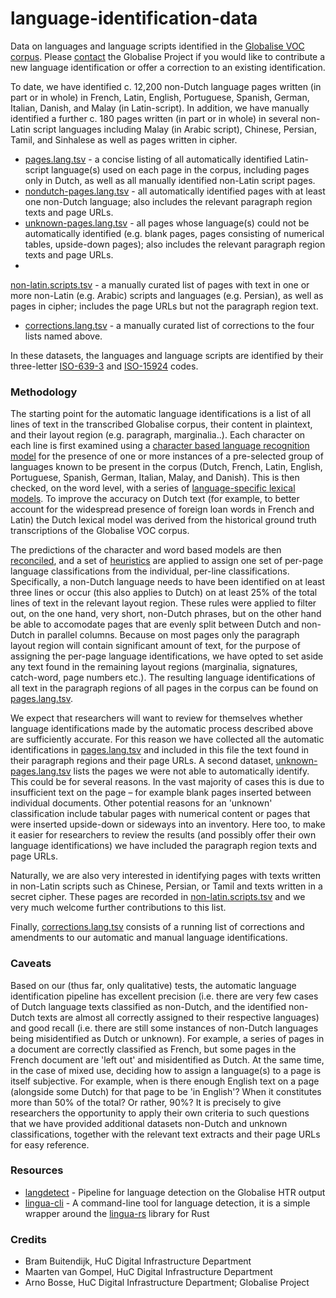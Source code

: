 # language-identification-data

Data on languages and language scripts identified in the [Globalise VOC corpus](https://www.nationaalarchief.nl/onderzoeken/archief/1.04.02). Please [contact](https://globalise.huygens.knaw.nl/contact-us/) the Globalise Project if you would like to contribute a new language identification or offer a correction to an existing identification.

To date, we have identified c. 12,200 non-Dutch language pages written (in part or in whole) in French, Latin, English, Portuguese, Spanish, German, Italian, Danish, and Malay (in Latin-script). In addition, we have manually identified a further c. 180 pages written (in part or in whole) in several non-Latin script languages including Malay (in Arabic script), Chinese, Persian, Tamil, and Sinhalese as well as pages written in cipher. 

- [pages.lang.tsv](https://github.com/globalise-huygens/language-identification-data/blob/main/latin-script-pages/pages.lang.tsv) - a concise listing of all automatically identified Latin-script language(s) used on each page in the corpus, including pages only in Dutch, as well as all manually identified non-Latin script pages.
- [nondutch-pages.lang.tsv](https://github.com/globalise-huygens/language-identification-data/blob/main/latin-script-pages/nondutch-pages.lang.tsv) - all automatically identified pages with at least one non-Dutch language; also includes the relevant paragraph region texts and page URLs.
- [unknown-pages.lang.tsv](https://github.com/globalise-huygens/language-identification-data/blob/main/latin-script-pages/unknown-pages.lang.tsv) - all pages whose language(s) could not be automatically identified (e.g. blank pages, pages consisting of numerical tables, upside-down pages); also includes the relevant paragraph region texts and page URLs.
-
[non-latin.scripts.tsv](https://github.com/globalise-huygens/language-identification-data/blob/main/non-latin-script-pages/non-latin.scripts.tsv) - a manually curated list of pages with text in one or more non-Latin (e.g. Arabic) scripts and languages (e.g. Persian), as well as pages in cipher; includes the page URLs but not the paragraph region text.
- [corrections.lang.tsv](https://github.com/globalise-huygens/language-identification-data/blob/main/corrections/corrections.lang.tsv) - a manually curated list of corrections to the four lists named above. 

In these datasets, the languages and language scripts are identified by their three-letter [ISO-639-3](https://en.wikipedia.org/wiki/List_of_ISO_639_language_codes) and [ISO-15924](https://en.wikipedia.org/wiki/ISO_15924) codes.

### Methodology

The starting point for the automatic language identifications is a list of all lines of text in the transcribed Globalise corpus, their content in plaintext, and their layout region (e.g. paragraph, marginalia..). Each character on each line is first examined using a [character based language recognition model](https://github.com/pemistahl/lingua-rs/) for the presence of one or more instances of a pre-selected group of languages known to be present in the corpus (Dutch, French, Latin, English, Portuguese, Spanish, German, Italian, Malay, and Danish). This is then checked, on the word level, with a series of [language-specific lexical models](https://github.com/knaw-huc/globalise-tools/tree/main/pipelines/langdetect/lexicons). To improve the accuracy on Dutch text (for example, to better account for the widespread presence of foreign loan words in French and Latin) the Dutch lexical model was derived from the historical ground truth transcriptions of the Globalise VOC corpus. 

The predictions of the character and word based models are then [reconciled](https://github.com/knaw-huc/globalise-tools/blob/main/scripts/gt_classify_language.py), and a set of [heuristics](https://github.com/knaw-huc/globalise-tools/blob/main/scripts/gt_classify_language.py) are applied to assign one set of per-page language classifications from the individual, per-line classifications. Specifically, a non-Dutch language needs to have been identified on at least three lines or occur (this also applies to Dutch) on at least 25% of the total lines of text in the relevant layout region. These rules were applied to filter out, on the one hand, very short, non-Dutch phrases, but on the other hand be able to accomodate pages that are evenly split between Dutch and non-Dutch in parallel columns. Because on most pages only the paragraph layout region will contain significant amount of text, for the purpose of assigning the per-page language identifications, we have opted to set aside any text found in the remaining layout regions (marginalia, signatures, catch-word, page numbers etc.). The resulting language identifications of all text in the paragraph regions of all pages in the corpus can be found on [pages.lang.tsv](https://github.com/globalise-huygens/language-identification-data/blob/main/latin-script-pages/pages.lang.tsv).  

We expect that researchers will want to review for themselves whether language identifications made by the automatic process described above are sufficiently accurate. For this reason we have collected all the automatic identifications in [pages.lang.tsv](https://github.com/globalise-huygens/language-identification-data/blob/main/latin-script-pages/pages.lang.tsv) and included in this file the text found in their paragraph regions and their page URLs. A second dataset, [unknown-pages.lang.tsv](https://github.com/globalise-huygens/language-identification-data/blob/main/latin-script-pages/unknown-pages.lang.tsv) lists the pages we were not able to automatically identify. This could be for several reasons. In the vast majority of cases this is due to insufficient text on the page – for example blank pages inserted between individual documents. Other potential reasons for an 'unknown' classification include tabular pages with numerical content or pages that were inserted upside-down or sideways into an inventory. Here too, to make it easier for researchers to review the results (and possibly offer their own language identifications) we have included the paragraph region texts and page URLs. 

Naturally, we are also very interested in identifying pages with texts written in non-Latin scripts such as Chinese, Persian, or Tamil and texts written in a secret cipher. These pages are recorded in [non-latin.scripts.tsv](https://github.com/globalise-huygens/language-identification-data/blob/main/non-latin-script-pages/non-latin.scripts.tsv) and we very much welcome further contributions to this list.

Finally, [corrections.lang.tsv](https://github.com/globalise-huygens/language-identification-data/tree/main/corrections/corrections.lang.tsv) consists of a running list of corrections and amendments to our automatic and manual language identifications.
### Caveats

Based on our (thus far, only qualitative) tests, the automatic language identification pipeline has excellent precision (i.e. there are very few cases of Dutch language texts classified as non-Dutch, and the identified non-Dutch texts are almost all correctly assigned to their respective languages) and good recall (i.e. there are still some instances of non-Dutch languages being misidentified as Dutch or unknown). For example, a series of pages in a document are correctly classified as French, but some pages in the French document are 'left out' and misidentified as Dutch. At the same time, in the case of mixed use, deciding how to assign a language(s) to a page is itself subjective. For example, when is there enough English text on a page (alongside some Dutch) for that page to be 'in English'? When it constitutes more than 50% of the total? Or rather, 90%? It is precisely to give researchers the opportunity to apply their own criteria to such questions that we have provided additional datasets non-Dutch and unknown classifications, together with the relevant text extracts and their page URLs for easy reference.     

### Resources

- [langdetect](https://github.com/knaw-huc/globalise-tools/tree/main/pipelines/langdetect) - Pipeline for language detection on the Globalise HTR output
- [lingua-cli](https://github.com/proycon/lingua-cli) - A command-line tool for language detection, it is a simple wrapper around the [lingua-rs](https://github.com/pemistahl/lingua-rs/) library for Rust

### Credits

- Bram Buitendijk, HuC Digital Infrastructure Department
- Maarten van Gompel, HuC Digital Infrastructure Department
- Arno Bosse, HuC Digital Infrastructure Department; Globalise Project
